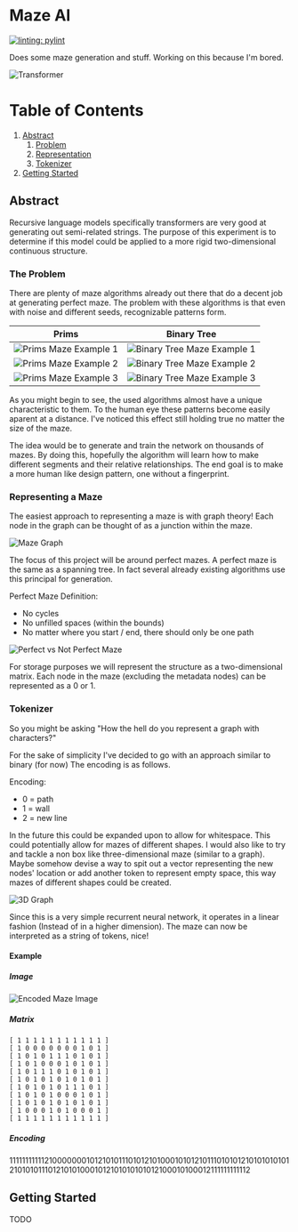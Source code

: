# Maze AI

[![linting: pylint](https://img.shields.io/badge/linting-pylint-yellowgreen)](https://github.com/pylint-dev/pylint)

Does some maze generation and stuff. Working on this because I'm bored.

![Transformer](/media/transformer.jpg)

# Table of Contents
1. [Abstract](#abstract)
   1. [Problem](#the-problem)
   2. [Representation](#representing-a-maze)
   3. [Tokenizer](#tokenizer)
2. [Getting Started](#getting-started)

## Abstract
Recursive language models specifically transformers are very good at generating out semi-related strings.
The purpose of this experiment is to determine if this model could be applied to a more rigid two-dimensional
continuous structure.

### The Problem
There are plenty of maze algorithms already out there that do a decent job at generating perfect maze.
The problem with these algorithms is that even with noise and different seeds, recognizable patterns form.

|                      Prims                       |                            Binary Tree                             |
|:------------------------------------------------:|:------------------------------------------------------------------:|
| ![Prims Maze Example 1](/media/prims/prims1.png) | ![Binary Tree Maze Example 1](/media/binary_tree/binary_tree1.png) |
| ![Prims Maze Example 2](/media/prims/prims2.png) | ![Binary Tree Maze Example 2](/media/binary_tree/binary_tree2.png) |
| ![Prims Maze Example 3](/media/prims/prims3.png) | ![Binary Tree Maze Example 3](/media/binary_tree/binary_tree3.png) |

As you might begin to see, the used algorithms almost have a unique characteristic to them.
To the human eye these patterns become easily aparent at a distance. I've noticed this effect still holding
true no matter the size of the maze.

The idea would be to generate and train the network on thousands of mazes.
By doing this, hopefully the algorithm will learn how to make different segments and their relative relationships.
The end goal is to make a more human like design pattern, one without a fingerprint.

### Representing a Maze
The easiest approach to representing a maze is with graph theory!
Each node in the graph can be thought of as a junction within the maze.

![Maze Graph](/media/maze_as_graph.png)

The focus of this project will be around perfect mazes. A perfect maze is the same as a spanning tree.
In fact several already existing algorithms use this principal for generation.

Perfect Maze Definition:
- No cycles
- No unfilled spaces (within the bounds)
- No matter where you start / end, there should only be one path

![Perfect vs Not Perfect Maze](/media/perfect_versus_not_perfect.png)

For storage purposes we will represent the structure as a two-dimensional matrix.
Each node in the maze (excluding the metadata nodes) can be represented as a 0 or 1.

### Tokenizer
So you might be asking "How the hell do you represent a graph with characters?"

For the sake of simplicity I've decided to go with an approach similar to binary (for now)
The encoding is as follows.

Encoding:
- 0 = path
- 1 = wall
- 2 = new line

In the future this could be expanded upon to allow for whitespace. This could potentially allow for
mazes of different shapes. I would also like to try and tackle a non box like three-dimensional maze 
(similar to a graph). Maybe somehow devise a way to spit out a vector representing the new nodes' location
or add another token to represent empty space, this way mazes of different shapes could be created.

![3D Graph](/media/3d_graph.png)

Since this is a very simple recurrent neural network, 
it operates in a linear fashion (Instead of in a higher dimension).
The maze can now be interpreted as a string of tokens, nice!

#### Example
##### Image
![Encoded Maze Image](/media/encoded_maze_example.png)
##### Matrix
```text
[ 1 1 1 1 1 1 1 1 1 1 1 ]
[ 1 0 0 0 0 0 0 0 1 0 1 ]
[ 1 0 1 0 1 1 1 0 1 0 1 ]
[ 1 0 1 0 0 0 1 0 1 0 1 ]
[ 1 0 1 1 1 0 1 0 1 0 1 ]
[ 1 0 1 0 1 0 1 0 1 0 1 ]
[ 1 0 1 0 1 0 1 1 1 0 1 ]
[ 1 0 1 0 1 0 0 0 1 0 1 ]
[ 1 0 1 0 1 0 1 0 1 0 1 ]
[ 1 0 0 0 1 0 1 0 0 0 1 ]
[ 1 1 1 1 1 1 1 1 1 1 1 ]
```
##### Encoding
111111111112100000001012101011101012101000101012101110101012101010101012101010111012101010001012101010101012100010100012111111111112

## Getting Started
TODO



